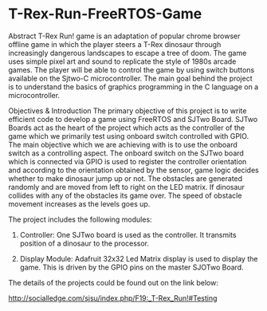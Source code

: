 # T-Rex-Run-FreeRTOS-Game

Abstract
T-Rex Run! game is an adaptation of popular chrome browser offline game in which the player steers a T-Rex dinosaur through increasingly dangerous landscapes to escape a tree of doom. The game uses simple pixel art and sound to replicate the style of 1980s arcade games. The player will be able to control the game by using switch buttons available on the Sjtwo-C microcontroller. The main goal behind the project is to understand the basics of graphics programming in the C language on a microcontroller.

Objectives & Introduction
The primary objective of this project is to write efficient code to develop a game using FreeRTOS and SJTwo Board. SJTwo Boards act as the heart of the project which acts as the controller of the game which we primarily test using onboard switch controlled with GPIO. The main objective which we are achieving with is to use the onboard switch as a controlling aspect. The onboard switch on the SJTwo board which is connected via GPIO is used to register the controller orientation and according to the orientation obtained by the sensor, game logic decides whether to make dinosaur jump up or not. The obstacles are generated randomly and are moved from left to right on the LED matrix. If dinosaur collides with any of the obstacles its game over. The speed of obstacle movement increases as the levels goes up.

The project includes the following modules:

1. Controller: One SJTwo board is used as the controller. It transmits position of a dinosaur to the processor.

2. Display Module: Adafruit 32x32 Led Matrix display is used to display the game. This is driven by the GPIO pins on the master SJOTwo Board.

The details of the projects could be found out on the link below:

http://socialledge.com/sjsu/index.php/F19:_T-Rex_Run!#Testing

